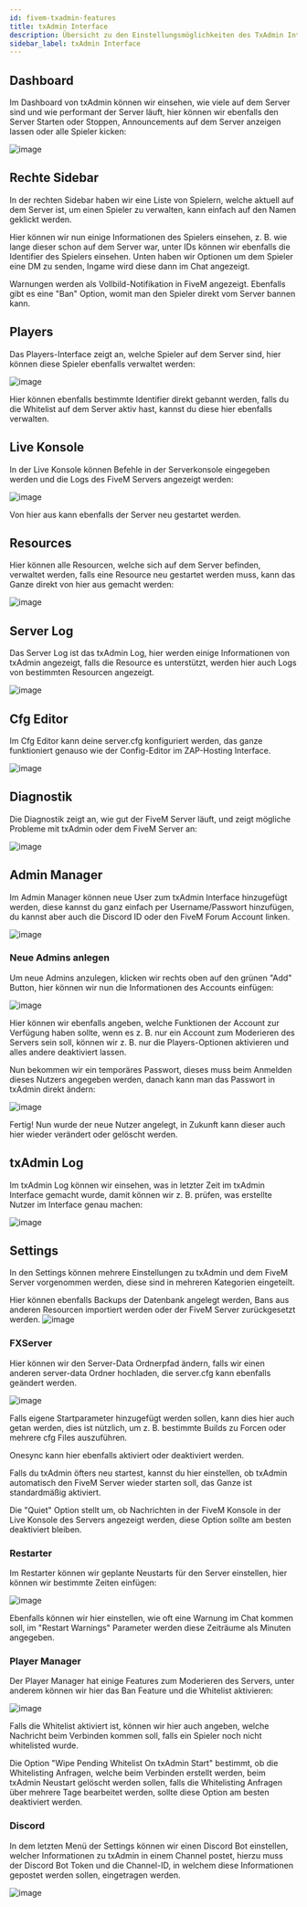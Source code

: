 ```yaml
---
id: fivem-txadmin-features
title: txAdmin Interface
description: Übersicht zu den Einstellungsmöglichkeiten des TxAdmin Interfaces für FiveM Gameserver von ZAP-Hosting - ZAP-Hosting.com Dokumentation
sidebar_label: txAdmin Interface
---
```


## Dashboard

Im Dashboard von txAdmin können wir einsehen, wie viele auf dem Server sind und wie performant der Server läuft, hier können wir ebenfalls den Server Starten oder Stoppen, Announcements auf dem Server anzeigen lassen oder alle Spieler kicken:

![image](https://user-images.githubusercontent.com/13604413/159169522-fd692c95-1a15-486b-a959-99fa58bea7ce.png)

## Rechte Sidebar

In der rechten Sidebar haben wir eine Liste von Spielern, welche aktuell auf dem Server ist, um einen Spieler zu verwalten, kann einfach auf den Namen geklickt werden.


Hier können wir nun einige Informationen des Spielers einsehen, z. B. wie lange dieser schon auf dem Server war, unter IDs können wir ebenfalls die Identifier des Spielers einsehen. Unten haben wir Optionen um dem Spieler eine DM zu senden, Ingame wird diese dann im Chat angezeigt.

Warnungen werden als Vollbild-Notifikation in FiveM angezeigt. Ebenfalls gibt es eine "Ban" Option, womit man den Spieler direkt vom Server bannen kann.


## Players

Das Players-Interface zeigt an, welche Spieler auf dem Server sind, hier können diese Spieler ebenfalls verwaltet werden:

![image](https://user-images.githubusercontent.com/13604413/159169590-7b91178c-505e-4a33-9eca-a47897b95b69.png)

Hier können ebenfalls bestimmte Identifier direkt gebannt werden, falls du die Whitelist auf dem Server aktiv hast, kannst du diese hier ebenfalls verwalten.

## Live Konsole

In der Live Konsole können Befehle in der Serverkonsole eingegeben werden und die Logs des FiveM Servers angezeigt werden:

![image](https://user-images.githubusercontent.com/13604413/159169620-7b13ee9e-8db8-409c-970f-1f5775e49a6d.png)

Von hier aus kann ebenfalls der Server neu gestartet werden.

## Resources

Hier können alle Resourcen, welche sich auf dem Server befinden, verwaltet werden, falls eine Resource neu gestartet werden muss, kann das Ganze direkt von hier aus gemacht werden:

![image](https://user-images.githubusercontent.com/13604413/159169631-4445e0c8-d90f-4247-bc85-e967d8538ad4.png)

## Server Log

Das Server Log ist das txAdmin Log, hier werden einige Informationen von txAdmin angezeigt, falls die Resource es unterstützt, werden hier auch Logs von bestimmten Resourcen angezeigt.

![image](https://user-images.githubusercontent.com/13604413/159169641-23e3b19e-f5f2-4dbf-8ca3-19de39510c0f.png)

## Cfg Editor

Im Cfg Editor kann deine server.cfg konfiguriert werden, das ganze funktioniert genauso wie der Config-Editor im ZAP-Hosting Interface.

![image](https://user-images.githubusercontent.com/13604413/159169655-907a4b05-0d58-4c27-a419-40805662d380.png)

## Diagnostik

Die Diagnostik zeigt an, wie gut der FiveM Server läuft, und zeigt mögliche Probleme mit txAdmin oder dem FiveM Server an:

![image](https://user-images.githubusercontent.com/13604413/159169661-da828f3a-fd2d-4cfc-81a4-27fb9971926a.png)

## Admin Manager

Im Admin Manager können neue User zum txAdmin Interface hinzugefügt werden, diese kannst du ganz einfach per Username/Passwort hinzufügen, du kannst aber auch die Discord ID oder den FiveM Forum Account linken.

![image](https://user-images.githubusercontent.com/13604413/159169682-2c6a3659-7ddc-45f7-a364-c9bb66ed1c82.png)

### Neue Admins anlegen

Um neue Admins anzulegen, klicken wir rechts oben auf den grünen "Add" Button, hier können wir nun die Informationen des Accounts einfügen:

![image](https://user-images.githubusercontent.com/13604413/159169687-fca2cad8-d6c8-476c-8eaf-1195acd65a7e.png)

Hier können wir ebenfalls angeben, welche Funktionen der Account zur Verfügung haben sollte, wenn es z. B. nur ein Account zum Moderieren des Servers sein soll, können wir z. B. nur die Players-Optionen aktivieren und alles andere deaktiviert lassen.


Nun bekommen wir ein temporäres Passwort, dieses muss beim Anmelden dieses Nutzers angegeben werden, danach kann man das Passwort in txAdmin direkt ändern:

![image](https://user-images.githubusercontent.com/13604413/159169698-c6e3e457-90e2-4640-8414-581a478ed8dc.png)

Fertig! Nun wurde der neue Nutzer angelegt, in Zukunft kann dieser auch hier wieder verändert oder gelöscht werden.

## txAdmin Log

Im txAdmin Log können wir einsehen, was in letzter Zeit im txAdmin Interface gemacht wurde, damit können wir z. B. prüfen, was erstellte Nutzer im Interface genau machen:

![image](https://user-images.githubusercontent.com/13604413/159169722-5e6275e4-1e89-47d5-93dd-fcc8b399c8e5.png)

## Settings

In den Settings können mehrere Einstellungen zu txAdmin und dem FiveM Server vorgenommen werden, diese sind in mehreren Kategorien eingeteilt.

Hier können ebenfalls Backups der Datenbank angelegt werden, Bans aus anderen Resourcen importiert werden oder der FiveM Server zurückgesetzt werden.
![image](https://user-images.githubusercontent.com/13604413/159169739-9f8533d7-59e6-4c8e-bc3a-1632f69c0c78.png)


### FXServer

Hier können wir den Server-Data Ordnerpfad ändern, falls wir einen anderen server-data Ordner hochladen, die server.cfg kann ebenfalls geändert werden.

![image](https://user-images.githubusercontent.com/13604413/159169756-f5917576-13a2-40ae-a0ef-bd1812da6f4e.png)

Falls eigene Startparameter hinzugefügt werden sollen, kann dies hier auch getan werden, dies ist nützlich, um z. B. bestimmte Builds zu Forcen oder mehrere cfg Files auszuführen.

Onesync kann hier ebenfalls aktiviert oder deaktiviert werden.

Falls du txAdmin öfters neu startest, kannst du hier einstellen, ob txAdmin automatisch den FiveM Server wieder starten soll, das Ganze ist standardmäßig aktiviert.

Die "Quiet" Option stellt um, ob Nachrichten in der FiveM Konsole in der Live Konsole des Servers angezeigt werden, diese Option sollte am besten deaktiviert bleiben.


### Restarter

Im Restarter können wir geplante Neustarts für den Server einstellen, hier können wir bestimmte Zeiten einfügen:

![image](https://user-images.githubusercontent.com/13604413/159169774-b7171fb6-ac1c-4cb1-a4fe-5ad1e448ee1b.png)

Ebenfalls können wir hier einstellen, wie oft eine Warnung im Chat kommen soll, im "Restart Warnings" Parameter werden diese Zeiträume als Minuten angegeben.


### Player Manager

Der Player Manager hat einige Features zum Moderieren des Servers, unter anderem können wir hier das Ban Feature und die Whitelist aktivieren:

![image](https://user-images.githubusercontent.com/13604413/159169779-682fa426-907f-46a1-9531-ddef47d24c98.png)

Falls die Whitelist aktiviert ist, können wir hier auch angeben, welche Nachricht beim Verbinden kommen soll, falls ein Spieler noch nicht whitelisted wurde.

Die Option "Wipe Pending Whitelist On txAdmin Start" bestimmt, ob die Whitelisting Anfragen, welche beim Verbinden erstellt werden, beim txAdmin Neustart gelöscht werden sollen, falls die Whitelisting Anfragen über mehrere Tage bearbeitet werden, sollte diese Option am besten deaktiviert werden.


### Discord

In dem letzten Menü der Settings können wir einen Discord Bot einstellen, welcher Informationen zu txAdmin in einem Channel postet, hierzu muss der Discord Bot Token und die Channel-ID, in welchem diese Informationen gepostet werden sollen, eingetragen werden.

![image](https://user-images.githubusercontent.com/13604413/159169784-4ef64bbb-ee96-4f42-9cb0-3105323ec334.png)
